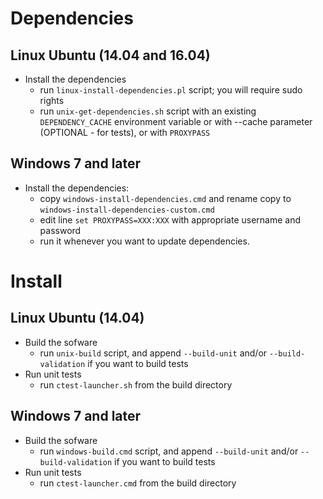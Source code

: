 Dependencies
============

Linux Ubuntu (14.04 and 16.04) 
-----------------------------
- Install the dependencies
  - run `linux-install-dependencies.pl` script; you will require sudo rights
  - run `unix-get-dependencies.sh` script with an existing `DEPENDENCY_CACHE` environment variable or with --cache parameter (OPTIONAL - for tests), 
  or with `PROXYPASS`


Windows 7 and later
-------------------
- Install the dependencies:
  - copy `windows-install-dependencies.cmd` and rename copy to `windows-install-dependencies-custom.cmd`
  - edit line `set PROXYPASS=XXX:XXX` with appropriate username and password
  - run it whenever you want to update dependencies.


Install
=======

Linux Ubuntu (14.04)
--------------------
- Build the sofware
  - run `unix-build` script, and append `--build-unit` and/or `--build-validation` if you want to build tests
- Run unit tests
  - run `ctest-launcher.sh` from the build directory


Windows 7 and later
-------------------
- Build the sofware
  - run `windows-build.cmd` script, and append `--build-unit` and/or `--build-validation` if you want to build tests
- Run unit tests
  - run `ctest-launcher.cmd` from the build directory

